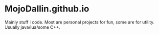 # MojoDallin.github.io
Mainly stuff I code. Most are personal projects for fun, some are for utility. Usually java/lua/some C++.

